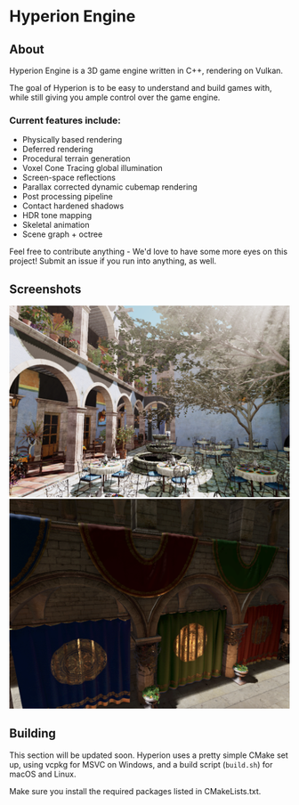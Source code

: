 # Hyperion Engine


## About

Hyperion Engine is a 3D game engine written in C++, rendering on Vulkan.

The goal of Hyperion is to be easy to understand and build games with, while still giving you ample control over the game engine.

### Current features include:
* Physically based rendering
* Deferred rendering
* Procedural terrain generation
* Voxel Cone Tracing global illumination
* Screen-space reflections
* Parallax corrected dynamic cubemap rendering
* Post processing pipeline
* Contact hardened shadows
* HDR tone mapping
* Skeletal animation
* Scene graph + octree

Feel free to contribute anything - We'd love to have some more eyes on this project! Submit an issue if you run into anything, as well.

## Screenshots

![Apex engine screenshot](/screenshots/screenshot1-ogl.PNG)
![Apex engine screenshot](/screenshots/sponza-vk.png)

## Building

This section will be updated soon. Hyperion uses a pretty simple CMake set up, using vcpkg for MSVC on Windows, and a build script (`build.sh`) for macOS and Linux.

Make sure you install the required packages listed in CMakeLists.txt.
